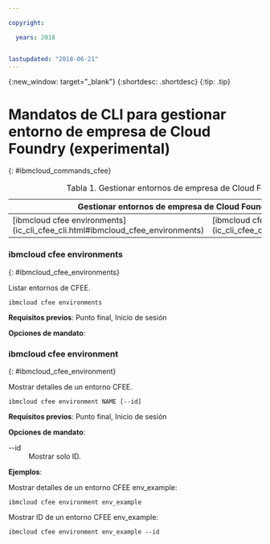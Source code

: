 ```yaml
---

copyright:

  years: 2018


lastupdated: "2018-06-21"
---
```


{:new_window: target="_blank"}
{:shortdesc: .shortdesc}
{:tip: .tip}

# Mandatos de CLI para gestionar entorno de empresa de Cloud Foundry (experimental)
{: #ibmcloud_commands_cfee}

<table summary="Gestionar entornos de empresa de Cloud Foundry (experimental)">
<caption>Tabla 1. Gestionar entornos de empresa de Cloud Foundry (experimental)</caption>
 <thead>
 <th colspan="5">Gestionar entornos de empresa de Cloud Foundry (experimental)</th>
 </thead>
 <tbody>
 <tr>
 <td>[ibmcloud cfee environments](ic_cli_cfee_cli.html#ibmcloud_cfee_environments)</td>
 <td>[ibmcloud cfee environment](ic_cli_cfee_cli.html#ibmcloud_cfee_environment)</td>
 </tr>
 </tbody>
 </table>
 
 ### ibmcloud cfee environments
{: #ibmcloud_cfee_environments}

Listar entornos de CFEE.

```
ibmcloud cfee environments
```

<strong>Requisitos previos</strong>:  Punto final, Inicio de sesión

<strong>Opciones de mandato</strong>:

### ibmcloud cfee environment
{: #ibmcloud_cfee_environment}

Mostrar detalles de un entorno CFEE.

```
ibmcloud cfee environment NAME [--id]
```

<strong>Requisitos previos</strong>:  Punto final, Inicio de sesión

<strong>Opciones de mandato</strong>:
  <dl>
   <dt>--id</dt>
   <dd>Mostrar solo ID.</dd>
  </dl>

<strong>Ejemplos</strong>:

Mostrar detalles de un entorno CFEE env_example:

```
ibmcloud cfee environment env_example
```

Mostrar ID de un entorno CFEE env_example:

```
ibmcloud cfee environment env_example --id
```
